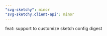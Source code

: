 ```yaml
---
"svg-sketchy": minor
"svg-sketchy.client-api": minor
---
```


feat: support to customize sketch config
digest